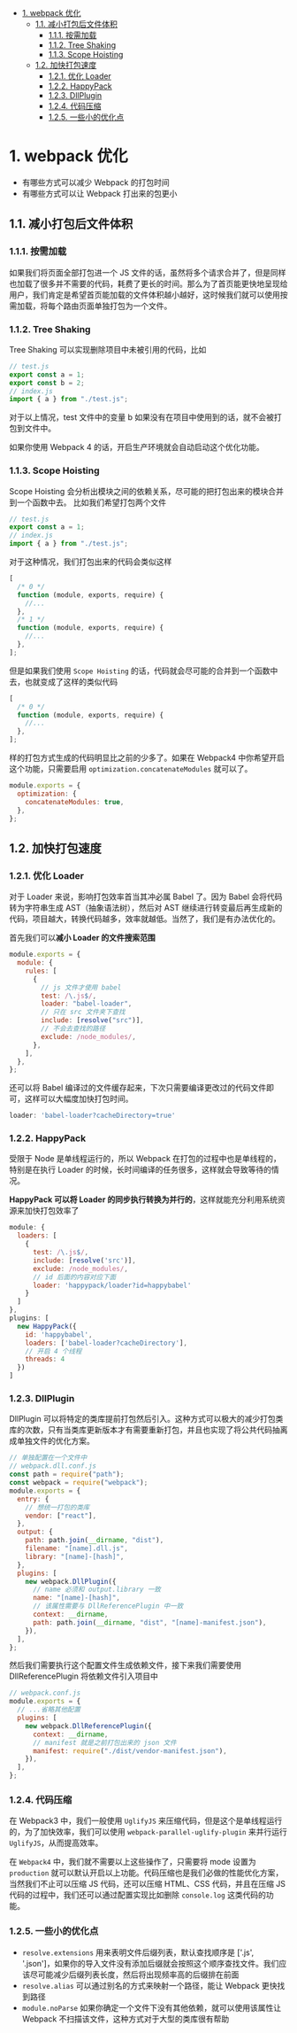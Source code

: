 - [1. webpack 优化](#1-webpack-优化)
  - [1.1. 减小打包后文件体积](#11-减小打包后文件体积)
    - [1.1.1. 按需加载](#111-按需加载)
    - [1.1.2. Tree Shaking](#112-tree-shaking)
    - [1.1.3. Scope Hoisting](#113-scope-hoisting)
  - [1.2. 加快打包速度](#12-加快打包速度)
    - [1.2.1. 优化 Loader](#121-优化-loader)
    - [1.2.2. HappyPack](#122-happypack)
    - [1.2.3. DllPlugin](#123-dllplugin)
    - [1.2.4. 代码压缩](#124-代码压缩)
    - [1.2.5. 一些小的优化点](#125-一些小的优化点)


# 1. webpack 优化

- 有哪些方式可以减少 Webpack 的打包时间
- 有哪些方式可以让 Webpack 打出来的包更小

## 1.1. 减小打包后文件体积

### 1.1.1. 按需加载

如果我们将页面全部打包进一个 JS 文件的话，虽然将多个请求合并了，但是同样也加载了很多并不需要的代码，耗费了更长的时间。那么为了首页能更快地呈现给用户，我们肯定是希望首页能加载的文件体积越小越好，这时候我们就可以使用按需加载，将每个路由页面单独打包为一个文件。

### 1.1.2. Tree Shaking

Tree Shaking 可以实现删除项目中未被引用的代码，比如

```js
// test.js
export const a = 1;
export const b = 2;
// index.js
import { a } from "./test.js";
```

对于以上情况，test 文件中的变量 b 如果没有在项目中使用到的话，就不会被打包到文件中。

如果你使用 Webpack 4 的话，开启生产环境就会自动启动这个优化功能。

### 1.1.3. Scope Hoisting

Scope Hoisting 会分析出模块之间的依赖关系，尽可能的把打包出来的模块合并到一个函数中去。 比如我们希望打包两个文件

```js
// test.js
export const a = 1;
// index.js
import { a } from "./test.js";
```

对于这种情况，我们打包出来的代码会类似这样

```js
[
  /* 0 */
  function (module, exports, require) {
    //...
  },
  /* 1 */
  function (module, exports, require) {
    //...
  },
];
```

但是如果我们使用 `Scope Hoisting` 的话，代码就会尽可能的合并到一个函数中去，也就变成了这样的类似代码

```js
[
  /* 0 */
  function (module, exports, require) {
    //...
  },
];
```

样的打包方式生成的代码明显比之前的少多了。如果在 Webpack4 中你希望开启这个功能，只需要启用 `optimization.concatenateModules` 就可以了。

```js
module.exports = {
  optimization: {
    concatenateModules: true,
  },
};
```

## 1.2. 加快打包速度

### 1.2.1. 优化 Loader

对于 Loader 来说，影响打包效率首当其冲必属 Babel 了。因为 Babel 会将代码转为字符串生成 AST（抽象语法树），然后对 AST 继续进行转变最后再生成新的代码，项目越大，转换代码越多，效率就越低。当然了，我们是有办法优化的。

首先我们可以**减小 Loader 的文件搜索范围**

```js
module.exports = {
  module: {
    rules: [
      {
        // js 文件才使用 babel
        test: /\.js$/,
        loader: "babel-loader",
        // 只在 src 文件夹下查找
        include: [resolve("src")],
        // 不会去查找的路径
        exclude: /node_modules/,
      },
    ],
  },
};
```

还可以将 Babel 编译过的文件缓存起来，下次只需要编译更改过的代码文件即可，这样可以大幅度加快打包时间。

```js
loader: 'babel-loader?cacheDirectory=true'
```

### 1.2.2. HappyPack

受限于 Node 是单线程运行的，所以 Webpack 在打包的过程中也是单线程的，特别是在执行 Loader 的时候，长时间编译的任务很多，这样就会导致等待的情况。

**HappyPack 可以将 Loader 的同步执行转换为并行的**，这样就能充分利用系统资源来加快打包效率了

```js
module: {
  loaders: [
    {
      test: /\.js$/,
      include: [resolve('src')],
      exclude: /node_modules/,
      // id 后面的内容对应下面
      loader: 'happypack/loader?id=happybabel'
    }
  ]
},
plugins: [
  new HappyPack({
    id: 'happybabel',
    loaders: ['babel-loader?cacheDirectory'],
    // 开启 4 个线程
    threads: 4
  })
]
```

### 1.2.3. DllPlugin

DllPlugin 可以将特定的类库提前打包然后引入。这种方式可以极大的减少打包类库的次数，只有当类库更新版本才有需要重新打包，并且也实现了将公共代码抽离成单独文件的优化方案。

```js
// 单独配置在一个文件中
// webpack.dll.conf.js
const path = require("path");
const webpack = require("webpack");
module.exports = {
  entry: {
    // 想统一打包的类库
    vendor: ["react"],
  },
  output: {
    path: path.join(__dirname, "dist"),
    filename: "[name].dll.js",
    library: "[name]-[hash]",
  },
  plugins: [
    new webpack.DllPlugin({
      // name 必须和 output.library 一致
      name: "[name]-[hash]",
      // 该属性需要与 DllReferencePlugin 中一致
      context: __dirname,
      path: path.join(__dirname, "dist", "[name]-manifest.json"),
    }),
  ],
};
```

然后我们需要执行这个配置文件生成依赖文件，接下来我们需要使用 DllReferencePlugin 将依赖文件引入项目中

```js
// webpack.conf.js
module.exports = {
  // ...省略其他配置
  plugins: [
    new webpack.DllReferencePlugin({
      context: __dirname,
      // manifest 就是之前打包出来的 json 文件
      manifest: require("./dist/vendor-manifest.json"),
    }),
  ],
};
```

### 1.2.4. 代码压缩

在 Webpack3 中，我们一般使用 `UglifyJS` 来压缩代码，但是这个是单线程运行的，为了加快效率，我们可以使用 `webpack-parallel-uglify-plugin` 来并行运行 `UglifyJS`，从而提高效率。

在 `Webpack4` 中，我们就不需要以上这些操作了，只需要将 mode 设置为 `production` 就可以默认开启以上功能。代码压缩也是我们必做的性能优化方案，当然我们不止可以压缩 JS 代码，还可以压缩 HTML、CSS 代码，并且在压缩 JS 代码的过程中，我们还可以通过配置实现比如删除 `console.log` 这类代码的功能。

### 1.2.5. 一些小的优化点

- `resolve.extensions` 用来表明文件后缀列表，默认查找顺序是 ['.js', '.json']，如果你的导入文件没有添加后缀就会按照这个顺序查找文件。我们应该尽可能减少后缀列表长度，然后将出现频率高的后缀排在前面
- `resolve.alias` 可以通过别名的方式来映射一个路径，能让 Webpack 更快找到路径
- `module.noParse` 如果你确定一个文件下没有其他依赖，就可以使用该属性让 Webpack 不扫描该文件，这种方式对于大型的类库很有帮助